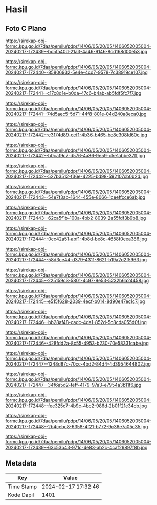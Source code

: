 # Hasil

## Foto C Plano

https://sirekap-obj-formc.kpu.go.id/7daa/pemilu/pdpr/14/06/05/20/05/1406052005004-20240217-172439--bc5fa40d-21a3-4a46-9146-8cd168d00e53.jpg

https://sirekap-obj-formc.kpu.go.id/7daa/pemilu/pdpr/14/06/05/20/05/1406052005004-20240217-172440--85806932-5e4e-4cd7-9578-7c38919ce107.jpg

https://sirekap-obj-formc.kpu.go.id/7daa/pemilu/pdpr/14/06/05/20/05/1406052005004-20240217-172441--c17c8d1e-b0da-47c6-b4ab-ab5fdf5fc7f7.jpg

https://sirekap-obj-formc.kpu.go.id/7daa/pemilu/pdpr/14/06/05/20/05/1406052005004-20240217-172441--74d5aec5-5d71-44f8-801e-04d240a8eca0.jpg

https://sirekap-obj-formc.kpu.go.id/7daa/pemilu/pdpr/14/06/05/20/05/1406052005004-20240217-172442--e3174d89-cef1-4b36-b465-bc8e308fd60c.jpg

https://sirekap-obj-formc.kpu.go.id/7daa/pemilu/pdpr/14/06/05/20/05/1406052005004-20240217-172442--b0caf9c7-d576-4a86-9e59-c5e1abbe37ff.jpg

https://sirekap-obj-formc.kpu.go.id/7daa/pemilu/pdpr/14/06/05/20/05/1406052005004-20240217-172442--527b3512-f36e-4225-bd98-592107cb0b2d.jpg

https://sirekap-obj-formc.kpu.go.id/7daa/pemilu/pdpr/14/06/05/20/05/1406052005004-20240217-172443--54e7f3ab-1644-455e-8066-1ceeffcce6ab.jpg

https://sirekap-obj-formc.kpu.go.id/7daa/pemilu/pdpr/14/06/05/20/05/1406052005004-20240217-172443--62ca5f1b-100a-4bb2-8039-2a55fdf3b9b8.jpg

https://sirekap-obj-formc.kpu.go.id/7daa/pemilu/pdpr/14/06/05/20/05/1406052005004-20240217-172444--0cc42a51-abf1-4b8d-be8c-4658f0eea386.jpg

https://sirekap-obj-formc.kpu.go.id/7daa/pemilu/pdpr/14/06/05/20/05/1406052005004-20240217-172444--58d3ce44-d379-4311-8621-b19a2d2f5963.jpg

https://sirekap-obj-formc.kpu.go.id/7daa/pemilu/pdpr/14/06/05/20/05/1406052005004-20240217-172445--225159c3-5801-4c97-9e53-5232b6a24458.jpg

https://sirekap-obj-formc.kpu.go.id/7daa/pemilu/pdpr/14/06/05/20/05/1406052005004-20240217-172445--e515f628-2039-4ecf-b014-8d90e47ec1c7.jpg

https://sirekap-obj-formc.kpu.go.id/7daa/pemilu/pdpr/14/06/05/20/05/1406052005004-20240217-172446--bb28af48-cadc-4da1-852d-5c8cda055d0f.jpg

https://sirekap-obj-formc.kpu.go.id/7daa/pemilu/pdpr/14/06/05/20/05/1406052005004-20240217-172446--428fdd2a-8c55-4953-b230-70e58331cabe.jpg

https://sirekap-obj-formc.kpu.go.id/7daa/pemilu/pdpr/14/06/05/20/05/1406052005004-20240217-172447--1248d87c-70cc-4bd2-84d4-4d3954644802.jpg

https://sirekap-obj-formc.kpu.go.id/7daa/pemilu/pdpr/14/06/05/20/05/1406052005004-20240217-172447--34f6a5d2-feff-4179-97a3-e7954a3b11f6.jpg

https://sirekap-obj-formc.kpu.go.id/7daa/pemilu/pdpr/14/06/05/20/05/1406052005004-20240217-172448--fee325c7-4b9c-4bc2-986d-2b01f21e34cb.jpg

https://sirekap-obj-formc.kpu.go.id/7daa/pemilu/pdpr/14/06/05/20/05/1406052005004-20240217-172448--2b4cebc8-6358-4f21-b772-9c36e7a05c35.jpg

https://sirekap-obj-formc.kpu.go.id/7daa/pemilu/pdpr/14/06/05/20/05/1406052005004-20240217-172439--63c53b43-971c-4e83-ab2c-4caf29897f8b.jpg


## Metadata

| Key        | Value               |
| ---------- | ------------------- |
| Time Stamp | 2024-02-17 17:32:46 |
| Kode Dapil | 1401                |



